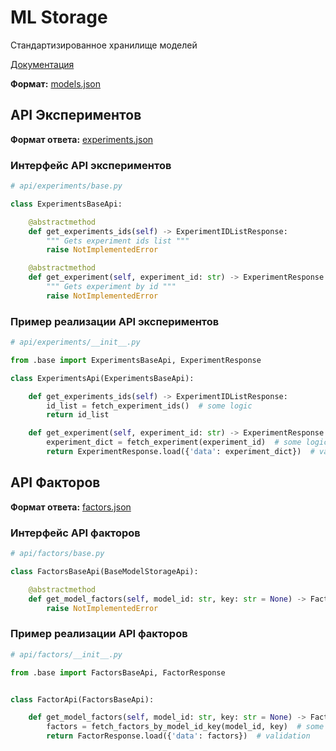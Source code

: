 # ML Storage 

Стандартизированное хранилище моделей

[Документация](https://logos.yandex-team.ru/docs/ml_logos/storage/about.html)

**Формат:** [models.json](./models.json)

## API Экспериментов

**Формат ответа:** [experiments.json](experiments.json)

### Интерфейс API экспериментов

```py
# api/experiments/base.py

class ExperimentsBaseApi:

    @abstractmethod
    def get_experiments_ids(self) -> ExperimentIDListResponse:
        """ Gets experiment ids list """
        raise NotImplementedError

    @abstractmethod
    def get_experiment(self, experiment_id: str) -> ExperimentResponse:
        """ Gets experiment by id """
        raise NotImplementedError

```

### Пример реализации API экспериментов

```py
# api/experiments/__init__.py

from .base import ExperimentsBaseApi, ExperimentResponse

class ExperimentsApi(ExperimentsBaseApi):

    def get_experiments_ids(self) -> ExperimentIDListResponse:
        id_list = fetch_experiment_ids()  # some logic
        return id_list

    def get_experiment(self, experiment_id: str) -> ExperimentResponse:
        experiment_dict = fetch_experiment(experiment_id)  # some logic
        return ExperimentResponse.load({'data': experiment_dict})  # validation
```

## API Факторов

**Формат ответа:** [factors.json](factors.json)

### Интерфейс API факторов

```py
# api/factors/base.py

class FactorsBaseApi(BaseModelStorageApi):

    @abstractmethod
    def get_model_factors(self, model_id: str, key: str = None) -> FactorResponse:
        raise NotImplementedError
```

### Пример реализации API факторов

```py
# api/factors/__init__.py

from .base import FactorsBaseApi, FactorResponse


class FactorApi(FactorsBaseApi):

    def get_model_factors(self, model_id: str, key: str = None) -> FactorResponse:
        factors = fetch_factors_by_model_id_key(model_id, key)  # some logic
        return FactorResponse.load({'data': factors})  # validation

```
